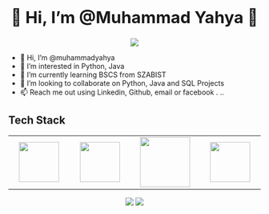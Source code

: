 ### <div align="center"><h1>👋 Hi, I’m @Muhammad Yahya 🚀</h1></div>  
<p align="center">
<a href="https://github.com/muhammadyahyaabbasi"><img src="https://readme-typing-svg.herokuapp.com/?lines=ChatBots+and+Python+Developer;Java+Developer;Graphics+Designer;Video+Editor&font=Roboto&size=26&duration=3500&pause=500&center=true&width=500&height=50&color=0634DE"></a>
</p>

- 👋 Hi, I’m @muhammadyahya
- 👀 I’m interested in Python, Java
- 🌱 I’m currently learning BSCS from SZABIST
- 💞️ I’m looking to collaborate on Python, Java and SQL Projects
- 📫 Reach me out using Linkedin, Github, email or facebook .
..

<h2>Tech Stack</h2>
<table width="100">
<tr>

  <td align='center' width="200">
        <img src="https://upload.wikimedia.org/wikipedia/commons/thumb/c/cb/Google_Assistant_logo.svg/1200px-Google_Assistant_logo.svg.png"  width="80">
    </td>
    <td align='center' width="200">
        <img src="https://cdn.freebiesupply.com/images/large/2x/linux-logo-png-transparent.png" width="80">
    </td>

 <td align='center' width="200">
       <img src="https://www.vectorlogo.zone/logos/mysql/mysql-ar21.svg" width="100">
    </td>
    <td align='center' width="200">
        <img src="https://upload.wikimedia.org/wikipedia/commons/thumb/0/04/ChatGPT_logo.svg/512px-ChatGPT_logo.svg.png" width="80">
    </td>
</tr>

</table>

  <p align="center">
<a href="https://www.linkedin.com/in/muhammad-yahya-267486309/"><img src="https://img.shields.io/badge/-[Muhammad%20Yahya](https://www.linkedin.com/in/muhammad-yahya-267486309/)?style=flat&logo=Linkedin&logoColor=white"/></a>
<a href="mailto:abbasimuhammadyahya@gmail.com"><img src="https://img.shields.io/badge/-abbasimuhammadyahya@gmail.com-D14836?style=flat&logo=Gmail&logoColor=white"/></a>

 </p>

<!--## My Skill Set  
<table><tr><td valign="top" width="33%">

<!---
muhammadyahyaabbasi/muhammadyahyaabbasi is a ✨ special ✨ repository because its `README.md` (this file) appears on your GitHub profile.
You can click the Preview link to take a look at your changes.
--->
